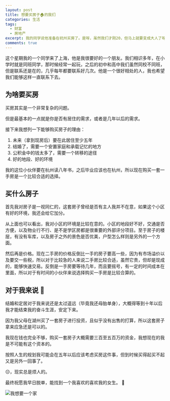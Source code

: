 ```yaml
---
layout: post
title: 想要买房子🏠的我们
categories: 生活
tags:
  - 财富
  - 房地产
excerpt: 我的同学说他准备在杭州买房了。是呀，虽然我们才刚20，但马上就要变成大人了呀！
comments: true
---
```


这个星期我的一个同学来了上海，他是我很要好的一个朋友。我们相识多年，在小学时就是同班同学，那时候经常一起玩，之后的初中和高中我们虽然同校不同班，但是联系还是在的，几乎每年都要联系好几次。他是一个很好相处的人，我也希望我们能够这样一直联系下去。

## 为啥要买房

买房其实是一个非常复杂的问题。

但是最基本的一点就是你是否有居住的需求，或者是几年以后的需求。

接下来我想列一下能够购买房子的理由：

1. 未来（拿到现房后）要在此居住至少五年
2. 结婚了，需要一个安置家庭和承载记忆的地方
3. 公积金中的钱太多了，需要一个转移的途径  
4. 好的地段、好的环境

我的这位小伙伴要在杭州读八年书，之后毕业应该也在杭州，所以现在购买一套一手房是一个比较合适的选择。

## 买什么房子

首先我对房子是一视同仁的，这套房子曾经是否有主人我并不在意，如果这个小区有好的环境，我还会给它加分。

从上面也可以看出，我对小区的环境是比较在意的。小区的地段好不好，交通是否方便，以及物业行不行、是不是学区房都是很重要的外部评分项目。至于房子的楼层，有没有车库，以及房子之外的景色是否优美，户型怎么样则是另外的一个方面。

然后再是价格。现在二手房的价格反倒比一手的房子要高一些，因为有市场溢价以及要交一些税，所以对于比较急的人来说二手房比较合适，虽然它贵，但却是现成的，能够快速交易。反倒是一手房要等待几年，而且要摇号，有一定的时间成本在里面，所以对于有时间的小伙伴来说选择购买一手房是比较合算的。

## 对于我来说 🤷

结婚和定居对于我来说还是太过遥远（毕竟我还母胎单身），大概得等到十年以后我才能结束我的奋斗生涯，安定下来。

因为我父母在湖州买了一套房子进行投资，且似乎没有出售的打算，所以这套房子拿来应急还是可以的。

我现在钱也完全不够，购买一套房子大概需要三百至五百万的资金，我想现在的我是不可能有这个资本的。

按照人生的规划我可能会在五年以后应该考虑买房这件事，但到时候买得起买不起又是另外一回事了。

😔，现实总是烦人的。

最终祝愿我早日脱单，能找到一个我喜欢的喜欢我的女生。   👫

![我想要一个家](https://images.unsplash.com/photo-1503642551022-c011aafb3c88?ixlib=rb-0.3.5&ixid=eyJhcHBfaWQiOjEyMDd9&s=e402f612efd271ac52647651246a2cd9&auto=format&fit=crop&w=1350&q=80)